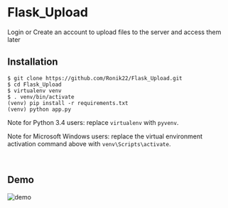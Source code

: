 # Flask_Upload
Login or Create an account to upload files to the server and access them later

Installation
------------


    $ git clone https://github.com/Ronik22/Flask_Upload.git
    $ cd Flask_Upload
    $ virtualenv venv
    $ . venv/bin/activate
    (venv) pip install -r requirements.txt
    (venv) python app.py

Note for Python 3.4 users: replace `virtualenv` with `pyvenv`.

Note for Microsoft Windows users: replace the virtual environment activation command above with `venv\Scripts\activate`.

<br>

## Demo

![demo](./demo/demo.gif)
